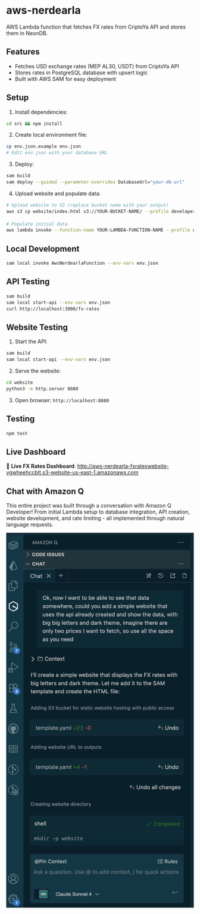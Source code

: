 # aws-nerdearla

AWS Lambda function that fetches FX rates from CriptoYa API and stores them in NeonDB.

## Features
- Fetches USD exchange rates (MEP AL30, USDT) from CriptoYa API
- Stores rates in PostgreSQL database with upsert logic
- Built with AWS SAM for easy deployment

## Setup

1. Install dependencies:
```bash
cd src && npm install
```

2. Create local environment file:
```bash
cp env.json.example env.json
# Edit env.json with your database URL
```

3. Deploy:
```bash
sam build
sam deploy --guided --parameter-overrides DatabaseUrl="your-db-url"
```

4. Upload website and populate data:
```bash
# Upload website to S3 (replace bucket name with your output)
aws s3 cp website/index.html s3://YOUR-BUCKET-NAME/ --profile developer

# Populate initial data
aws lambda invoke --function-name YOUR-LAMBDA-FUNCTION-NAME --profile developer response.json
```

## Local Development

```bash
sam local invoke AwsNerdearlaFunction --env-vars env.json
```

## API Testing

```bash
sam build
sam local start-api --env-vars env.json
curl http://localhost:3000/fx-rates
```

## Website Testing

1. Start the API:
```bash
sam build
sam local start-api --env-vars env.json
```

2. Serve the website:
```bash
cd website
python3 -m http.server 8080
```

3. Open browser: `http://localhost:8080`

## Testing

```bash
npm test
```

## Live Dashboard

🚀 **Live FX Rates Dashboard**: http://aws-nerdearla-fxrateswebsite-vgwheehccblt.s3-website-us-east-1.amazonaws.com

## Chat with Amazon Q

This entire project was built through a conversation with Amazon Q Developer! From initial Lambda setup to database integration, API creation, website development, and rate limiting - all implemented through natural language requests.

![Chat with Amazon Q](images/screenshot.png)
